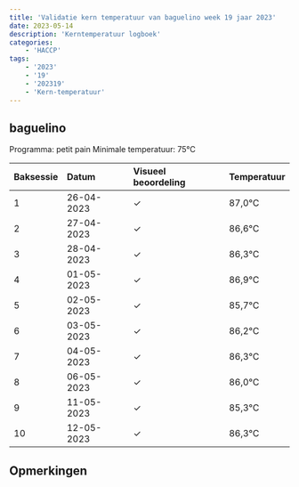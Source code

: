 ```yaml
---
title: 'Validatie kern temperatuur van baguelino week 19 jaar 2023'
date: 2023-05-14
description: 'Kerntemperatuur logboek'
categories:
    - 'HACCP'
tags:
    - '2023'
    - '19'
    - '202319'
    - 'Kern-temperatuur'
---
```


## baguelino

Programma: petit pain
Minimale temperatuur: 75°C

| Baksessie | Datum | Visueel beoordeling | Temperatuur |
|:---|:---|:---|:---|
| 1 | 26-04-2023 | &check; | 87,0°C |
| 2 | 27-04-2023 | &check; | 86,6°C |
| 3 | 28-04-2023 | &check; | 86,3°C |
| 4 | 01-05-2023 | &check; | 86,9°C |
| 5 | 02-05-2023 | &check; | 85,7°C |
| 6 | 03-05-2023 | &check; | 86,2°C |
| 7 | 04-05-2023 | &check; | 86,3°C |
| 8 | 06-05-2023 | &check; | 86,0°C |
| 9 | 11-05-2023 | &check; | 85,3°C |
| 10 | 12-05-2023 | &check; | 86,3°C |

## Opmerkingen


